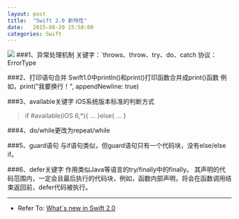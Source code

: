 ```yaml
---
layout: post
title:  "Swift 2.0 新特性"
date:   2015-08-20 15:58:00
categories: Swift
---
```

![][img_swift]
###1、异常处理机制
关键字：`throws、throw、try、do、catch
协议：ErrorType
    
###2、打印语句合并
Swift1.0中println()和print()打印函数合并成print()函数
例如，print("我要换行！", appendNewline: true)
    
###3、available关键字
iOS系统版本标准的判断方式

>if #available(iOS 6,*){
    ...
}else{
    ...
}

###4、do/while更改为repeat/while

###5、guard语句
与if语句类似，但guard语句只有一个代码块，没有else/else if。
    
###6、defer关键字
作用类似Java等语言的try/finally中的finally。
其声明的代码范围内，一定会且最后执行的代码块，例如，函数内部声明，将会在函数调用结束返回前，defer代码被执行。

------
* Refer To:
  [What`s new in Swift 2.0][refer_url_appleswift]

[img_swift]:      https://developer.apple.com/assets/elements/icons/128x128/swift.png
[refer_url_appleswift]:   https://developer.apple.com/swift/
